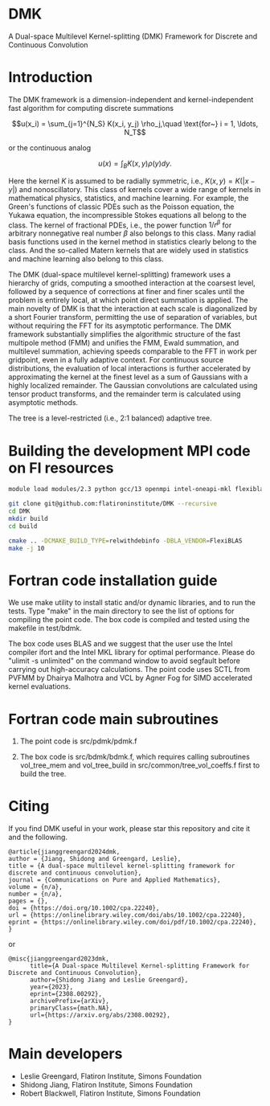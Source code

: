# DMK
A Dual-space Multilevel Kernel-splitting (DMK) Framework for Discrete and Continuous Convolution

# Introduction

The DMK framework is a dimension-independent and kernel-independent fast algorithm for computing
discrete summations

$$u(x_i) = \sum_{j=1}^{N_S} K(x_i, y_j) \rho_j,\quad \text{for~} i = 1, \ldots, N_T$$

or the continuous analog

$$u(x) = \int_{B} K(x,y) \rho(y) dy.$$

Here the kernel $K$ is assumed to be radially symmetric, i.e., $K(x,y)=K(|x-y|)$ and
nonoscillatory. This class of kernels cover a wide range of kernels in mathematical physics,
statistics, and machine learning. For example, the Green's functions of classic PDEs such as the
Poisson equation, the Yukawa equation, the incompressible Stokes equations all belong to the
class. The kernel of fractional PDEs, i.e., the power function $1/r^\beta$ for arbitrary nonnegative
real number $\beta$ also belongs to this class. Many radial basis functions used in the kernel method
in statistics clearly belong to the class. And the so-called Matern kernels that are widely used in
statistics and machine learning also belong to this class.

The DMK (dual-space multilevel kernel-splitting) framework uses a hierarchy of grids, computing a
smoothed interaction at the coarsest level, followed by a sequence of corrections at finer and finer
scales until the problem is entirely local, at which point direct summation is applied. The main
novelty of DMK is that the interaction at each scale is diagonalized by a short Fourier transform,
permitting the use of separation of variables, but without requiring the FFT for its asymptotic
performance. The DMK framework substantially simplifies the algorithmic structure of the fast
multipole method (FMM) and unifies the FMM, Ewald summation, and multilevel summation, achieving
speeds comparable to the FFT in work per gridpoint, even in a fully adaptive context. For continuous
source distributions, the evaluation of local interactions is further accelerated by approximating
the kernel at the finest level as a sum of Gaussians with a highly localized remainder. The Gaussian
convolutions are calculated using tensor product transforms, and the remainder term is calculated
using asymptotic methods.

The tree is a level-restricted (i.e., 2:1 balanced) adaptive tree.

# Building the development MPI code on FI resources

```bash
module load modules/2.3 python gcc/13 openmpi intel-oneapi-mkl flexiblas

git clone git@github.com:flatironinstitute/DMK --recursive
cd DMK
mkdir build
cd build

cmake .. -DCMAKE_BUILD_TYPE=relwithdebinfo -DBLA_VENDOR=FlexiBLAS
make -j 10
```
# Fortran code installation guide

We use make utility to install static and/or dynamic libraries, and to run the tests. 
Type "make" in the main directory to see the list of options for compiling the point code.
The box code is compiled and tested using the makefile in test/bdmk.

The box code uses BLAS and we suggest that the user use the Intel compiler ifort and the 
Intel MKL library for optimal performance. Please do "ulimit -s unlimited" on the command 
window to avoid segfault before carrying out high-accuracy calculations. The point code uses 
SCTL from PVFMM by Dhairya Malhotra and VCL by Agner Fog for SIMD accelerated kernel evaluations. 

# Fortran code main subroutines

1. The point code is src/pdmk/pdmk.f

2. The box code is src/bdmk/bdmk.f, which requires calling subroutines
vol_tree_mem and vol_tree_build in src/common/tree_vol_coeffs.f first to build the tree.

# Citing

If you find DMK useful in your work, please star this repository and cite it and the following. 


```
@article{jianggreengard2024dmk,
author = {Jiang, Shidong and Greengard, Leslie},
title = {A dual-space multilevel kernel-splitting framework for discrete and continuous convolution},
journal = {Communications on Pure and Applied Mathematics},
volume = {n/a},
number = {n/a},
pages = {},
doi = {https://doi.org/10.1002/cpa.22240},
url = {https://onlinelibrary.wiley.com/doi/abs/10.1002/cpa.22240},
eprint = {https://onlinelibrary.wiley.com/doi/pdf/10.1002/cpa.22240},
}
```
or 
```
@misc{jianggreengard2023dmk,
      title={A Dual-space Multilevel Kernel-splitting Framework for Discrete and Continuous Convolution}, 
      author={Shidong Jiang and Leslie Greengard},
      year={2023},
      eprint={2308.00292},
      archivePrefix={arXiv},
      primaryClass={math.NA},
      url={https://arxiv.org/abs/2308.00292}, 
}
```
# Main developers

* Leslie Greengard, Flatiron Institute, Simons Foundation
* Shidong Jiang, Flatiron Institute, Simons Foundation
* Robert Blackwell, Flatiron Institute, Simons Foundation

